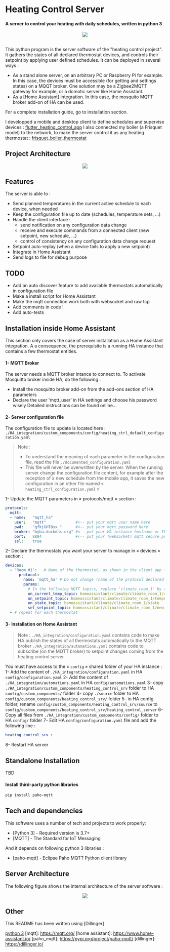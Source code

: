 # Heating Control Server
#### A server to control your heating with daily schedules, written in python 3

<p align="middle">
	<img src="assets/images/icon-default.png"/>
</p>

##

This python program is the server software of the "heating control project".
It gathers the states of all declared thermostat devices, and controls their setpoint by applying user defined schedules.
It can be deployed in several ways :
- As a stand alone server, on an arbitrary PC or Raspberry Pi for example. In this case, the devices must be accessible (for getting and settings states) on a MQQT broker. One solution may be a Zigbee2MQTT gateway for example, or a domotic server like Home Assistant.
- As a [Home Assistant] integration. In this case, the mosquito MQTT broker add-on of HA can be used.

For a complete installation guide, go to installation section.

I developped a mobile and desktop client to define schedules and supervise devices : [flutter_heating_control_app]
I also connected my boiler (a Frisquet model) to the network, to make the server control it as any heating thermostat : [frisquet_boiler_thermostat]

## Project Architecture
<p align="middle">
	<img src="doc/img/heating-ctrl-project-arch.jpg"/>
</p>

## Features
The server is able to :
- Send planned temperatures in the current active schedule to each device, when needed
- Keep the configuration file up to date (schedules, temperature sets, ...)
- Handle the client interface :
	- send notification on any configuration data change
	- receive and execute commands from a connected client (new setpoint, new schedule, ...)
	- control of consistency on any configuration data change request
- Setpoint auto-replay (when a device fails to apply a new setpoint)
- Integrate in Home Assistant
- Send logs to file for debug purpose

## TODO
- Add an auto discover feature to add available thermostats automatically in configuration file
- Make a install script for Home Assistant
- Make the mqtt connection work both with websocket and raw tcp
- Add comments in code !
- Add auto-tests

## Installation inside Home Assistant
This section only covers the case of server installation as a Home Assistant integration. A a consequence, the prerequisite is a running HA instance that contains a few thermostat entities.

#### 1- MQTT Broker
The server needs a MQTT broker intance to connect to. To activate Mosquitto broker inside HA, do the following :
- Install the mosquitto broker add-on from the add-ons section of HA parameters
- Declare the user 'mqtt_user' in HA settings and choose his password wisely
Detailed instructions can be found online...

#### 2- Server configuration file
The configuration file to update is located here : `./HA_integration/custom_components/config/heating_ctrl_default_configuration.yaml`

> Note :
> - To understand the meaning of each parameter in the configuration file, read the file `./documented_configuration.yaml`
> - This file will never be overwritten by the server. When the running server change the configuration file content, for example after the reception of a new schedule from the mobile app, it saves the new configuration in an other file named « `heating_ctrl_configuration.yaml` »

1- Update the MQTT parameters in « protocols/mqtt » section :
  ```yaml
  protocols:
    mqtt:
    - name:   "mqtt_ha"
      user:   "mqtt"             #<-- put your mqtt user name here
      pwd:    "gfkjGHT8sx_"      #<-- put your mqtt password here
      broker: "myha.duckdns.org" #<-- put your HA instance hostname or IP address here
      port:   8884               #<-- put your (websocket) mqtt secure port here
      ssl:    true
  ```
2- Declare the thermostats you want your server to manage in « devices » section :
```yaml
devices:
  - "Room #1":   # Name of the thermostat, as shown in the client app (it may contain any character, including spaces and accents)
      protocol:
        name: 'mqtt_ha' # Do not change (name of the protocol declared in "protocols" section)
        params:
          # In the following MQTT topics, replace 'climate_room_1' by the entity name of the thermostat in HA
          on_current_temp_topic: homeassistant/climate/climate_room_1/current_temperature
          on_setpoint_topic: homeassistant/climate/climate_room_1/temperature
          on_state_topic: homeassistant/climate/climate_room_1/state
          set_setpoint_topic: homeassistant/climate/climate_room_1/new_setpoint
  - # repeat for each thermostat
  ```

#### 3- Installation on Home Assistant
> Note :
>   `./HA_integration/configuration.yaml` contains code to make HA publish the states of all thermostats automatically to the MQTT broker
>  `./HA_integration/automations.yaml` contains code to subscribe (on the MQTT broker) to setpoint changes coming from the heating control server

You must have access to the « `config` » shared folder of your HA instance :
1- Add the content of `./HA_integration/configuration.yaml` in HA `config/configuration.yaml`
2- Add the content of `./HA_integration/automations.yaml` in HA `config/automations.yaml`
3- copy `./HA_integration/custom_components/heating_control_srv` folder to HA `config/custom_components/` folder
4- copy `./source` folder to HA `config/custom_components/heating_control_srv/` folder
5- in HA config folder, rename `config/custom_components/heating_control_srv/source` to `config/custom_components/heating_control_srv/heating_control_server`
6- Copy all files from `./HA_integration/custom_components/config/` folder to HA `config/` folder
7- Edit HA `config/configuration.yaml` file and add the following line :
```yaml
heating_control_srv :
```
8- Restart HA server

## Standalone Installation
TBD

#### Install third-party python libraries
```sh
pip install paho-mqtt
```

## Tech and dependencies
This software uses a number of tech and projects to work properly:
- [Python 3] - Required version is 3.7+
- [MQTT] - The Standard for IoT Messaging

And it depends on following python 3 libraries :
- [paho-mqtt] -  Eclipse Paho MQTT Python client library


## Server Architecture
The following figure shows the internal architecture of the server software :
<p align="middle">
	<img src="doc/img/heating-ctrl-srv-arch.jpg"/>
</p>

## Other
This README has been written using [Dillinger]

[//]: # (These are reference links used in the body of this note and get stripped out when the markdown processor does its job. There is no need to format nicely because it shouldn't be seen. Thanks SO - http://stackoverflow.com/questions/4823468/store-comments-in-markdown-syntax)

  [flutter_heating_control_app]: <https://github.com/celariss/flutter_heating_control_app/>
  [frisquet_boiler_thermostat]: <https://github.com/celariss/frisquet_boiler_thermostat/>
  [python 3](https://www.python.org/about/)
  [mqtt]: <https://mqtt.org/>
  [home assistant]: <https://www.home-assistant.io/>
  [paho_mqtt]: <https://pypi.org/project/paho-mqtt/>
  [dillinger]: <https://dillinger.io/>
  
  [mqtt_client]: <https://pub.dev/packages/mqtt_client>
  
